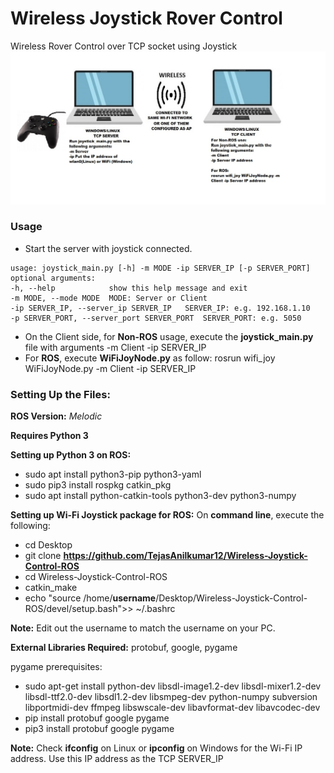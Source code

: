 # Wireless Joystick Rover Control 
Wireless Rover Control over TCP socket using Joystick
![Setup](images/setup.jpg)

### Usage 

- Start the server with joystick connected.
```
usage: joystick_main.py [-h] -m MODE -ip SERVER_IP [-p SERVER_PORT]   
optional arguments:                                                                                                                       
-h, --help            show this help message and exit                                                                                   
-m MODE, --mode MODE  MODE: Server or Client                                                                                            
-ip SERVER_IP, --server_ip SERVER_IP   SERVER_IP: e.g. 192.168.1.10                                                                                      
-p SERVER_PORT, --server_port SERVER_PORT  SERVER_PORT: e.g. 5050                                                                                            
```
- On the Client side, for **Non-ROS** usage, execute the **joystick_main.py** file with arguments -m Client -ip SERVER_IP 
- For **ROS**, execute **WiFiJoyNode.py** as follow:
   rosrun wifi_joy WiFiJoyNode.py -m Client -ip SERVER_IP

### Setting Up the Files: 

**ROS Version:** *Melodic*

**Requires Python 3**

**Setting up Python 3 on ROS:**
- sudo apt install python3-pip python3-yaml
- sudo pip3 install rospkg catkin_pkg
- sudo apt install python-catkin-tools python3-dev python3-numpy

**Setting up Wi-Fi Joystick package for ROS:**
On **command line**, execute the following:
- cd Desktop
- git clone **https://github.com/TejasAnilkumar12/Wireless-Joystick-Control-ROS**
- cd Wireless-Joystick-Control-ROS
- catkin_make
- echo "source /home/**username**/Desktop/Wireless-Joystick-Control-ROS/devel/setup.bash">> ~/.bashrc

**Note:** Edit out the username to match the username on your PC.

**External Libraries Required:**
protobuf, google, pygame

pygame prerequisites:

- sudo apt-get install python-dev libsdl-image1.2-dev libsdl-mixer1.2-dev libsdl-ttf2.0-dev libsdl1.2-dev libsmpeg-dev python-numpy subversion libportmidi-dev ffmpeg libswscale-dev libavformat-dev libavcodec-dev
- pip install protobuf google pygame
- pip3 install protobuf google pygame

**Note:** Check **ifconfig** on Linux or **ipconfig** on Windows for the Wi-Fi IP address. Use this IP address as the TCP SERVER_IP 
